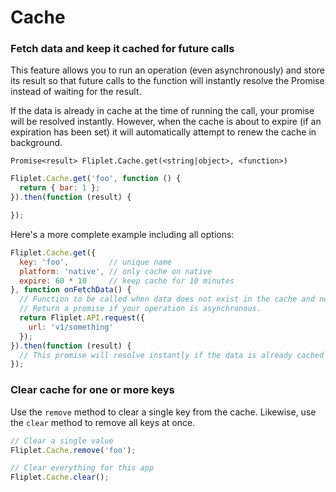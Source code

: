 # Cache

### Fetch data and keep it cached for future calls

This feature allows you to run an operation (even asynchronously) and store its result so that future calls to the function will instantly resolve the Promise instead of waiting for the result.

If the data is already in cache at the time of running the call, your promise will be resolved instantly. However, when the cache is about to expire (if an expiration has been set) it will automatically attempt to renew the cache in background.

`Promise<result> Fliplet.Cache.get(<string|object>, <function>)`

```js
Fliplet.Cache.get('foo', function () {
  return { bar: 1 };
}).then(function (result) {

});
```

Here's a more complete example including all options:

```js
Fliplet.Cache.get({
  key: 'foo',         // unique name
  platform: 'native', // only cache on native
  expire: 60 * 10     // keep cache for 10 minutes
}, function onFetchData() {
  // Function to be called when data does not exist in the cache and needs to be fetched.
  // Return a promise if your operation is asynchronous.
  return Fliplet.API.request({
    url: 'v1/something'
  });
}).then(function (result) {
  // This promise will resolve instantly if the data is already cached
});
```

### Clear cache for one or more keys

Use the `remove` method to clear a single key from the cache. Likewise, use the `clear` method to remove all keys at once.

```js
// Clear a single value
Fliplet.Cache.remove('foo');

// Clear everything for this app
Fliplet.Cache.clear();
```